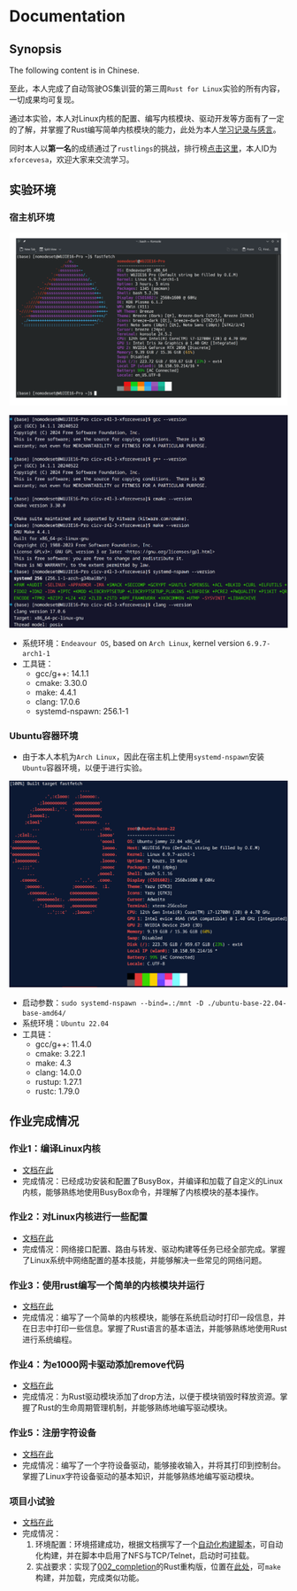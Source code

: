 # Documentation

## Synopsis

The following content is in Chinese.

至此，本人完成了自动驾驶OS集训营的第三周`Rust for Linux`实验的所有内容，一切成果均可复现。

通过本实验，本人对Linux内核的配置、编写内核模块、驱动开发等方面有了一定的了解，并掌握了Rust编写简单内核模块的能力，此处为本人[学习记录与感言](./07-notes.md)。

同时本人以**第一名**的成绩通过了`rustlings`的挑战，排行榜[点击这里](https://cicvedu.github.io/rust-rustlings-semester-4-ranking/)，本人ID为`xforcevesa`，欢迎大家来交流学习。

## 实验环境

### 宿主机环境

![alt text](image-11.png)

![alt text](image-12.png)

- 系统环境：`Endeavour OS`, based on `Arch Linux`, kernel version `6.9.7-arch1-1`
- 工具链：
    - gcc/g++: 14.1.1
    - cmake: 3.30.0
    - make: 4.4.1
    - clang: 17.0.6
    - systemd-nspawn: 256.1-1

### Ubuntu容器环境

- 由于本人本机为`Arch Linux`，因此在宿主机上使用`systemd-nspawn`安装`Ubuntu`容器环境，以便于进行实验。

![alt text](image-13.png)

- 启动参数：```sudo systemd-nspawn --bind=.:/mnt -D ./ubuntu-base-22.04-base-amd64/```
- 系统环境：`Ubuntu 22.04`
- 工具链：
    - gcc/g++: 11.4.0
    - cmake: 3.22.1
    - make: 4.3
    - clang: 14.0.0
    - rustup: 1.27.1
    - rustc: 1.79.0

## 作业完成情况

### 作业1：编译Linux内核

- [文档在此](./01-busybox-kernel.md)
- 完成情况：已经成功安装和配置了BusyBox，并编译和加载了自定义的Linux内核，能够熟练地使用BusyBox命令，并理解了内核模块的基本操作。

### 作业2：对Linux内核进行一些配置

- [文档在此](./02-linux-network.md)
- 完成情况：网络接口配置、路由与转发、驱动构建等任务已经全部完成。掌握了Linux系统中网络配置的基本技能，并能够解决一些常见的网络问题。

### 作业3：使用rust编写一个简单的内核模块并运行

- [文档在此](./03-hacking-kernel.md)
- 完成情况：编写了一个简单的内核模块，能够在系统启动时打印一段信息，并在日志中打印一些信息。掌握了Rust语言的基本语法，并能够熟练地使用Rust进行系统编程。

### 作业4：为e1000网卡驱动添加remove代码
- [文档在此](./04-remove-module.md)
- 完成情况：为Rust驱动模块添加了drop方法，以便于模块销毁时释放资源。掌握了Rust的生命周期管理机制，并能够熟练地编写驱动模块。

### 作业5：注册字符设备
- [文档在此](./05-char-device.md)
- 完成情况：编写了一个字符设备驱动，能够接收输入，并将其打印到控制台。掌握了Linux字符设备驱动的基本知识，并能够熟练地编写驱动模块。

### 项目小试验
- [文档在此](./06-linux-network-exmeriments.md)
- 完成情况：
  1. 环境配置：环境搭建成功，根据文档撰写了一个[自动化构建脚本](../r4l_experiment/build.sh)，可自动化构建，并在脚本中启用了NFS与TCP/Telnet，启动时可挂载。
  2. 实战要求：实现了[002_completion](../r4l_experiment/driver/002_completion/)的Rust重构版，位置在[此处](../r4l_experiment/driver/003_completion_rust/)，可`make`构建，并加载，完成类似功能。
